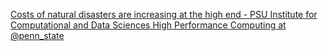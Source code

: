 [Costs of natural disasters are increasing at the high end - PSU Institute for Computational and Data Sciences   High Performance Computing at @penn_state](https://qi.tc/qi/118578)
